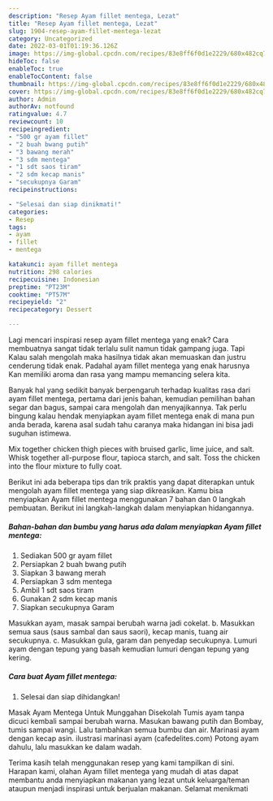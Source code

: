 ```yaml
---
description: "Resep Ayam fillet mentega, Lezat"
title: "Resep Ayam fillet mentega, Lezat"
slug: 1904-resep-ayam-fillet-mentega-lezat
category: Uncategorized
date: 2022-03-01T01:19:36.126Z
image: https://img-global.cpcdn.com/recipes/83e8ff6f0d1e2229/680x482cq70/ayam-fillet-mentega-foto-resep-utama.jpg
hideToc: false
enableToc: true
enableTocContent: false
thumbnail: https://img-global.cpcdn.com/recipes/83e8ff6f0d1e2229/680x482cq70/ayam-fillet-mentega-foto-resep-utama.jpg
cover: https://img-global.cpcdn.com/recipes/83e8ff6f0d1e2229/680x482cq70/ayam-fillet-mentega-foto-resep-utama.jpg
author: Admin
authorAv: notfound
ratingvalue: 4.7
reviewcount: 10
recipeingredient:
- "500 gr ayam fillet"
- "2 buah bwang putih"
- "3 bawang merah"
- "3 sdm mentega"
- "1 sdt saos tiram"
- "2 sdm kecap manis"
- "secukupnya Garam"
recipeinstructions:

- "Selesai dan siap dinikmati!"
categories:
- Resep
tags:
- ayam
- fillet
- mentega

katakunci: ayam fillet mentega 
nutrition: 298 calories
recipecuisine: Indonesian
preptime: "PT23M"
cooktime: "PT57M"
recipeyield: "2"
recipecategory: Dessert

---
```



Lagi mencari inspirasi resep ayam fillet mentega yang enak? Cara membuatnya sangat tidak terlalu sulit namun tidak gampang juga. Tapi Kalau salah mengolah maka hasilnya tidak akan memuaskan dan justru cenderung tidak enak. Padahal ayam fillet mentega yang enak harusnya Kan memiliki aroma dan rasa yang mampu memancing selera kita.


Banyak hal yang sedikit banyak berpengaruh terhadap kualitas rasa dari ayam fillet mentega, pertama dari jenis bahan, kemudian pemilihan bahan segar dan bagus, sampai cara mengolah dan menyajikannya. Tak perlu bingung kalau hendak menyiapkan ayam fillet mentega enak di mana pun anda berada, karena asal sudah tahu caranya maka hidangan ini bisa jadi suguhan istimewa.

Mix together chicken thigh pieces with bruised garlic, lime juice, and salt. Whisk together all-purpose flour, tapioca starch, and salt. Toss the chicken into the flour mixture to fully coat.


Berikut ini ada beberapa tips dan trik praktis yang dapat diterapkan untuk mengolah ayam fillet mentega yang siap dikreasikan. Kamu bisa menyiapkan Ayam fillet mentega menggunakan 7 bahan dan 0 langkah pembuatan. Berikut ini langkah-langkah dalam menyiapkan hidangannya.

<!--inarticleads1-->

##### Bahan-bahan dan bumbu yang harus ada dalam menyiapkan Ayam fillet mentega:

1. Sediakan 500 gr ayam fillet
1. Persiapkan 2 buah bwang putih
1. Siapkan 3 bawang merah
1. Persiapkan 3 sdm mentega
1. Ambil 1 sdt saos tiram
1. Gunakan 2 sdm kecap manis
1. Siapkan secukupnya Garam


Masukkan ayam, masak sampai berubah warna jadi cokelat. b. Masukkan semua saus (saus sambal dan saus saori), kecap manis, tuang air secukupnya. c. Masukkan gula, garam dan penyedap secukupnya. Lumuri ayam dengan tepung yang basah kemudian lumuri dengan tepung yang kering. 

<!--inarticleads2-->

##### Cara buat Ayam fillet mentega:


1. Selesai dan siap dihidangkan!

Masak Ayam Mentega Untuk Munggahan Disekolah Tumis ayam tanpa dicuci kembali sampai berubah warna. Masukan bawang putih dan Bombay, tumis sampai wangi. Lalu tambahkan semua bumbu dan air. Marinasi ayam dengan kecap asin. ilustrasi marinasi ayam (cafedelites.com) Potong ayam dahulu, lalu masukkan ke dalam wadah. 

Terima kasih telah menggunakan resep yang kami tampilkan di sini. Harapan kami, olahan Ayam fillet mentega yang mudah di atas dapat membantu anda menyiapkan makanan yang lezat untuk keluarga/teman ataupun menjadi inspirasi untuk berjualan makanan. Selamat menikmati
